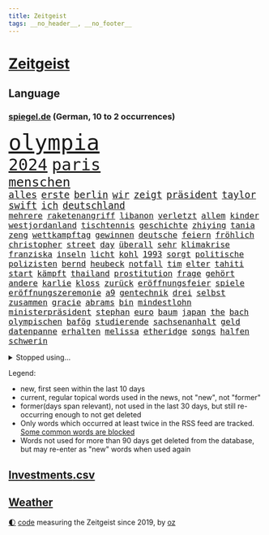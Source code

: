 ```yaml
---
title: Zeitgeist
tags: __no_header__, __no_footer__
---
```


# [Zeitgeist](https://oliz.io/zeitgeist/)

## Language

<h3><a href="https://www.spiegel.de" target="_blank">spiegel.de</a> (German, 10 to 2 occurrences)</h3>
<p style="font-family:monospace">
<span style="font-size:32pt"><a href="news_links.html#olympia" class="current">olympia</a></span>
<br>
<span style="font-size:24pt"><a href="news_links.html#2024" class="current">2024</a></span>
<span style="font-size:24pt"><a href="news_links.html#paris" class="current">paris</a></span>
<br>
<span style="font-size:19pt"><a href="news_links.html#menschen" class="current">menschen</a></span>
<br>
<span style="font-size:14pt"><a href="news_links.html#alles" class="current">alles</a></span>
<span style="font-size:14pt"><a href="news_links.html#erste" class="current">erste</a></span>
<span style="font-size:14pt"><a href="news_links.html#berlin" class="current">berlin</a></span>
<span style="font-size:14pt"><a href="news_links.html#wir" class="current">wir</a></span>
<span style="font-size:14pt"><a href="news_links.html#zeigt" class="current">zeigt</a></span>
<span style="font-size:14pt"><a href="news_links.html#präsident" class="current">präsident</a></span>
<span style="font-size:14pt"><a href="news_links.html#taylor" class="current">taylor</a></span>
<span style="font-size:14pt"><a href="news_links.html#swift" class="current">swift</a></span>
<span style="font-size:14pt"><a href="news_links.html#ich" class="current">ich</a></span>
<span style="font-size:14pt"><a href="news_links.html#deutschland" class="current">deutschland</a></span>
<br>
<span style="font-size:12pt"><a href="news_links.html#mehrere" class="current">mehrere</a></span>
<span style="font-size:12pt"><a href="news_links.html#raketenangriff" class="current">raketenangriff</a></span>
<span style="font-size:12pt"><a href="news_links.html#libanon" class="current">libanon</a></span>
<span style="font-size:12pt"><a href="news_links.html#verletzt" class="current">verletzt</a></span>
<span style="font-size:12pt"><a href="news_links.html#allem" class="current">allem</a></span>
<span style="font-size:12pt"><a href="news_links.html#kinder" class="current">kinder</a></span>
<span style="font-size:12pt"><a href="news_links.html#westjordanland" class="current">westjordanland</a></span>
<span style="font-size:12pt"><a href="news_links.html#tischtennis" class="current">tischtennis</a></span>
<span style="font-size:12pt"><a href="news_links.html#geschichte" class="current">geschichte</a></span>
<span style="font-size:12pt"><a href="news_links.html#zhiying" class="new">zhiying</a></span>
<span style="font-size:12pt"><a href="news_links.html#tania" class="new">tania</a></span>
<span style="font-size:12pt"><a href="news_links.html#zeng" class="new">zeng</a></span>
<span style="font-size:12pt"><a href="news_links.html#wettkampftag" class="new">wettkampftag</a></span>
<span style="font-size:12pt"><a href="news_links.html#gewinnen" class="current">gewinnen</a></span>
<span style="font-size:12pt"><a href="news_links.html#deutsche" class="current">deutsche</a></span>
<span style="font-size:12pt"><a href="news_links.html#feiern" class="current">feiern</a></span>
<span style="font-size:12pt"><a href="news_links.html#fröhlich" class="new">fröhlich</a></span>
<span style="font-size:12pt"><a href="news_links.html#christopher" class="current">christopher</a></span>
<span style="font-size:12pt"><a href="news_links.html#street" class="current">street</a></span>
<span style="font-size:12pt"><a href="news_links.html#day" class="current">day</a></span>
<span style="font-size:12pt"><a href="news_links.html#überall" class="current">überall</a></span>
<span style="font-size:12pt"><a href="news_links.html#sehr" class="current">sehr</a></span>
<span style="font-size:12pt"><a href="news_links.html#klimakrise" class="current">klimakrise</a></span>
<span style="font-size:12pt"><a href="news_links.html#franziska" class="current">franziska</a></span>
<span style="font-size:12pt"><a href="news_links.html#inseln" class="current">inseln</a></span>
<span style="font-size:12pt"><a href="news_links.html#licht" class="current">licht</a></span>
<span style="font-size:12pt"><a href="news_links.html#kohl" class="current">kohl</a></span>
<span style="font-size:12pt"><a href="news_links.html#1993" class="new">1993</a></span>
<span style="font-size:12pt"><a href="news_links.html#sorgt" class="current">sorgt</a></span>
<span style="font-size:12pt"><a href="news_links.html#politische" class="current">politische</a></span>
<span style="font-size:12pt"><a href="news_links.html#polizisten" class="current">polizisten</a></span>
<span style="font-size:12pt"><a href="news_links.html#bernd" class="current">bernd</a></span>
<span style="font-size:12pt"><a href="news_links.html#heubeck" class="new">heubeck</a></span>
<span style="font-size:12pt"><a href="news_links.html#notfall" class="current">notfall</a></span>
<span style="font-size:12pt"><a href="news_links.html#tim" class="current">tim</a></span>
<span style="font-size:12pt"><a href="news_links.html#elter" class="new">elter</a></span>
<span style="font-size:12pt"><a href="news_links.html#tahiti" class="current">tahiti</a></span>
<span style="font-size:12pt"><a href="news_links.html#start" class="current">start</a></span>
<span style="font-size:12pt"><a href="news_links.html#kämpft" class="current">kämpft</a></span>
<span style="font-size:12pt"><a href="news_links.html#thailand" class="current">thailand</a></span>
<span style="font-size:12pt"><a href="news_links.html#prostitution" class="new">prostitution</a></span>
<span style="font-size:12pt"><a href="news_links.html#frage" class="current">frage</a></span>
<span style="font-size:12pt"><a href="news_links.html#gehört" class="current">gehört</a></span>
<span style="font-size:12pt"><a href="news_links.html#andere" class="current">andere</a></span>
<span style="font-size:12pt"><a href="news_links.html#karlie" class="new">karlie</a></span>
<span style="font-size:12pt"><a href="news_links.html#kloss" class="new">kloss</a></span>
<span style="font-size:12pt"><a href="news_links.html#zurück" class="current">zurück</a></span>
<span style="font-size:12pt"><a href="news_links.html#eröffnungsfeier" class="current">eröffnungsfeier</a></span>
<span style="font-size:12pt"><a href="news_links.html#spiele" class="current">spiele</a></span>
<span style="font-size:12pt"><a href="news_links.html#eröffnungszeremonie" class="new">eröffnungszeremonie</a></span>
<span style="font-size:12pt"><a href="news_links.html#a9" class="new">a9</a></span>
<span style="font-size:12pt"><a href="news_links.html#gentechnik" class="new">gentechnik</a></span>
<span style="font-size:12pt"><a href="news_links.html#drei" class="current">drei</a></span>
<span style="font-size:12pt"><a href="news_links.html#selbst" class="current">selbst</a></span>
<span style="font-size:12pt"><a href="news_links.html#zusammen" class="current">zusammen</a></span>
<span style="font-size:12pt"><a href="news_links.html#gracie" class="current">gracie</a></span>
<span style="font-size:12pt"><a href="news_links.html#abrams" class="current">abrams</a></span>
<span style="font-size:12pt"><a href="news_links.html#bin" class="current">bin</a></span>
<span style="font-size:12pt"><a href="news_links.html#mindestlohn" class="current">mindestlohn</a></span>
<span style="font-size:12pt"><a href="news_links.html#ministerpräsident" class="current">ministerpräsident</a></span>
<span style="font-size:12pt"><a href="news_links.html#stephan" class="current">stephan</a></span>
<span style="font-size:12pt"><a href="news_links.html#euro" class="current">euro</a></span>
<span style="font-size:12pt"><a href="news_links.html#baum" class="current">baum</a></span>
<span style="font-size:12pt"><a href="news_links.html#japan" class="current">japan</a></span>
<span style="font-size:12pt"><a href="news_links.html#the" class="current">the</a></span>
<span style="font-size:12pt"><a href="news_links.html#bach" class="new">bach</a></span>
<span style="font-size:12pt"><a href="news_links.html#olympischen" class="current">olympischen</a></span>
<span style="font-size:12pt"><a href="news_links.html#bafög" class="current">bafög</a></span>
<span style="font-size:12pt"><a href="news_links.html#studierende" class="current">studierende</a></span>
<span style="font-size:12pt"><a href="news_links.html#sachsenanhalt" class="current">sachsenanhalt</a></span>
<span style="font-size:12pt"><a href="news_links.html#geld" class="current">geld</a></span>
<span style="font-size:12pt"><a href="news_links.html#datenpanne" class="new">datenpanne</a></span>
<span style="font-size:12pt"><a href="news_links.html#erhalten" class="current">erhalten</a></span>
<span style="font-size:12pt"><a href="news_links.html#melissa" class="current">melissa</a></span>
<span style="font-size:12pt"><a href="news_links.html#etheridge" class="new">etheridge</a></span>
<span style="font-size:12pt"><a href="news_links.html#songs" class="current">songs</a></span>
<span style="font-size:12pt"><a href="news_links.html#halfen" class="new">halfen</a></span>
<span style="font-size:12pt"><a href="news_links.html#schwerin" class="new">schwerin</a></span>
</p>
<details>
<summary>Stopped using...</summary>
<p class="former" style="font-size:12pt">
gefordert(1375) elfmeter(1374) entdeckte(1374) funktionieren(1373) gründer(1373) kassiert(1373) arsenal(1372) gewissen(1372) steigende(1372) wechseln(1372) 2017(1371) coronakrise(1371) führerschein(1371) kritisierte(1371) landkreis(1371) respekt(1371) räumen(1371) strafen(1371) eng(1370) gemeldet(1370) radikal(1370) raum(1370) vergeblich(1370) verlängerung(1370) angeblichen(1369) mittelmeer(1369) paul(1369) richten(1369) vermuten(1369) verurteilte(1369) österreichische(1369) überlebte(1369) energien(1368) hinterher(1368) polens(1368) positionen(1368) schiff(1368) betreiber(1367) geflüchteten(1367) ifoinstitut(1367) leipzig(1367) übergeben(1367) aufnahmen(1366) bundesländer(1366) kriminellen(1366) seitdem(1366) senat(1366) 33(1365) 37(1365) angekommen(1365) dreimal(1365) eingesetzt(1365) golf(1365) regt(1365) armut(1364) aufgehoben(1364) beschluss(1364) bitten(1364) dramatisch(1364) freiheit(1364) geburt(1364) litauen(1364) remis(1364) zurzeit(1364) trennung(1363) drastisch(1362) kämpfe(1362) wiederholt(1361) außen(1360) daher(1360) system(1360) einreisen(1359) half(1359) kräftig(1359) oliver(1359) frachter(1358) unglück(1358) rassistischen(1357) störung(1357) vorstoß(1357) antisemitismus(1356) gekauft(1356) nutzer(1356) affäre(1355) brite(1355) ausgeliefert(1354) gaben(1354) hielten(1354) republik(1354) torhüter(1354) wachstum(1354) änderungen(1353) auflagen(1350) beklagt(1350) aufarbeitung(1349) eigenes(1348) enge(1348) beitrag(1344) holocaust(1344) laufenden(1343) leider(1343) uni(1343) dran(1342) entschuldigung(1339) vorwürfen(1337) pleite(1335) uhaft(1329) afrikas(1328) geblieben(1327) dauert(1325) überfordert(1325) herausforderungen(1321) armen(1318) plattform(1315) regelmäßig(1298) sachen(1290) estland(1245) zusammenbruch(1234) lediglich(1155) arbeitsmarkt(1144) 38(1140) cup(1094) jinping(1062) gestern(1056) jahrzehnt(1051) gewohnt(1042) nachmittag(1039) befreiung(1034) hawaii(1034) irritiert(1028) offene(1024) dokumentiert(1016) kursieren(1010) bekräftigt(1006) abkommen(1002) ostdeutschland(985) ampelparteien(984) schülerin(981) fußballs(966) vatikan(965) akw(953) sank(942) möchten(934) öffentlichrechtlichen(934) bundesinnenministerin(925) bat(919) verringern(908) verkündete(907) explosionen(900) spaltung(896) afrikanischen(888) gezwungen(888) lohnen(883) verwaltung(872) samt(867) gelöst(854) künstlerin(840) gefangenschaft(839) günstiger(836) dilemma(828) günstige(828) erlauben(826) durchsuchen(817) klopp(803) hammer(797) unterlag(793) harter(792) chefs(775) stockholm(768) ulrich(768) galten(765) sprung(765) veröffentlichen(753) unentschieden(750) osnabrück(748) erlegen(733) kämpferisch(733) folgten(727) rettungsaktion(725) toilette(714) zivile(707) einladung(693) nackt(674) machtmissbrauch(670) irland(651) eingriff(650) knappe(640) wohnungsbau(634) parallel(616) verehrt(616) uskonzern(615) rudi(613) digital(605) bewirken(604) redet(602) wirtschaftliche(600) staates(598) einstige(597) ig(597) testet(596) pop(592) technische(589) wechselte(582) steigern(581) kieler(568) rekordhoch(567) leblos(566) renommierte(564) verwendet(564) legendäre(561) völler(561) reichsbürger(560) sachsens(552) ussängerin(551) erleidet(546) christdemokraten(540) freier(539) initiative(535) rauchen(533) startups(532) fahrbahn(531) liebt(529) übers(527) jäger(520) verschleppt(519) richtigen(515) angemeldet(513) panik(512) anzeigen(510) überschattet(506) außergewöhnlich(501) merklich(497) gedanken(496) wendepunkt(490) gala(489) 15jähriger(488) kassen(487) ungeklärt(482) ferrari(477) erfolgen(475) asylpolitik(472) genaue(470) baugenehmigungen(466) drohte(458) fluggesellschaften(458) bekämpfung(455) dringt(455) staatsbürger(449) härtere(447) alarmbereitschaft(445) urlauber(444) kolleginnen(442) horror(440) ikone(439) vollem(433) kretschmer(430) 15jährige(426) strompreise(425) rechtskräftig(423) filmbranche(422) florenz(422) prognostiziert(422) erregt(421) iphones(412) naturschutz(407) ausschließen(405) einwanderung(405) treu(399) indischer(395) 77(389) defensive(386) stellvertretende(378) ankunft(376) stellenabbau(370) luka(369) beschloss(365) csuchef(365) travis(365) gerichts(364) einzuführen(355) lagen(355) bewaffnete(354) vormittag(354) football(353) varianten(350) islamistische(348) mancher(347) teuerste(345) britney(344) spears(344) margot(340) kindesmissbrauch(334) verglichen(330) debütant(329) hartes(327) wolff(326) verkehrsunfall(324) afdchef(321) sichergestellt(321) trendwende(319) jüdisches(318) beute(317) us(317) 03(316) tisch(315) astronomen(311) kabine(311) year(310) zypern(310) ködern(308) bbc(306) elektroauto(304) mittelfeld(304) harmlos(303) rückenschmerzen(303) besserung(299) 12000(298) heutzutage(296) wehrpflicht(296) glänzt(293) toptalent(293) appellieren(292) sicherheitslage(291) ständige(291) rage(290) noten(289) holocaustüberlebende(288) antisemitischer(287) getöteter(287) massenproteste(287) verliebt(287) einander(286) singen(286) sanitäter(285) rief(283) verheiratet(282) rekordzahl(281) verdrängt(281) duo(280) eustaaten(280) fracht(277) historikerin(276) kelce(273) tabellenführung(273) usrepräsentantenhaus(271) würgen(268) beschießen(267) tanzen(267) wilde(267) höchster(266) streifenwagen(266) versuche(266) kriegen(264) regierungserklärung(258) schmerzen(258) wenden(258) überraschende(258) migrationshintergrund(257) sofia(257) kundgebung(256) mohammadi(256) option(250) wild(250) bezahlkarte(248) schwaben(247) tipp(245) kritischer(243) mangelt(243) flensburg(242) fdppolitikerin(241) warnstreik(240) perry(239) unrwa(239) crown(238) topmanager(238) unterschätzt(238) doppelter(235) 29jähriger(234) veränderung(234) ausschlussverfahren(232) torjäger(232) ukrainehilfe(231) erfolgsserie(230) turnieren(230) ampelpartner(229) gibt’s(229) netflixserie(229) student(229) thailändische(229) eigenem(228) benedikt(224) kündigungen(224) besorgniserregend(220) stanley(218) golden(217) robbie(215) ausgleich(214) argentinischen(213) unruhen(213) zweikampf(213) ausgenommen(212) erfinder(208) misshandlungen(208) zielen(207) flugreisende(205) erfuhr(202) eingezogen(201) natopartnern(200) gleichgeschlechtliche(199) füllen(197) stromausfall(197) umfangreiche(197) verstößt(197) ermittlungsverfahren(196) inspirieren(196) österreicher(195) grant(194) aktiviert(192) geschützt(192) 28(191) gebrannt(190) on(190) platzen(190) therapien(190) verfügt(189) anwendung(188) heer(188) hochwasser(187) rammte(187) spiegelkorrespondentin(184) 1997(183) dreistelligen(183) brandenburgischen(182) schröders(182) unbestimmte(181) haftanstalt(180) kinderpornografie(180) rutscht(179) triumphieren(179) niemals(178) sendet(176) arbeitsminister(174) trotzt(174) rekordniveau(173) ehren(171) stromausfälle(170) elisabeth(169) landwirt(169) prozessbeginn(169) single(169) ausgang(168) kanadische(168) mona(168) privates(168) ausgrenzung(167) gepäck(167) protestierende(166) sommermärchen(166) sony(166) kapitulation(165) kinos(165) teamchef(165) alarmierte(164) bodenpersonal(163) zugunglück(163) zweifache(163) fehlenden(162) mehrjährige(162) milch(162) marlene(161) allgegenwärtig(160) erhöhte(160) gegenmaßnahmen(159) gestalt(159) piloten(157) leichnam(156) sophie(156) zurückziehen(156) parkinson(155) go(154) karriereende(154) politikum(154) demonstrierten(153) great(153) korallenriffe(153) lamar(153) aufgespürt(151) grausamen(151) plänen(151) bunte(150) populisten(149) rod(149) philippe(148) gegenentwurf(147) ios(147) riefen(147) unterrichtet(147) bitcoins(146) deutschem(146) eugipfel(146) gerügt(146) anonymer(145) meeresgrund(145) zentral(145) 4000(144) verbringen(144) verknüpft(144) ablenkungsmanöver(143) minderjährigen(143) styles(143) regimekritischen(142) einsehen(140) landtagswahl(140) missachtet(140) bildungssystem(139) bundesstraße(139) verschwindet(139) wangerooge(139) zerlegt(139) fraglich(138) klette(138) lösten(138) rettungskräften(138) hard(136) widerstände(136) benennen(135) günter(135) korruptionsvorwürfen(135) kostüm(135) oleksandr(135) augenzeugen(134) unmöglich(134) kartenzahlung(132) 450(131) mitspieler(131) lud(130) sprang(130) handlungen(129) insolvenzen(129) mccartney(129) revolutionsgericht(129) 35jährige(128) academy(128) selbstverständlich(128) verhältnismäßig(128) apples(127) gewalttat(127) labourpartei(127) anschließenden(126) intensive(126) lea(126) seltsamen(126) sumoringer(126) unangenehme(126) umweltministerium(125) bulgarien(124) entlang(124) masse(124) wildtiere(124) vergleichbar(122) beruflich(120) kigenerierte(120) hafens(119) jacht(119) photographer(119) dublin(118) havarie(118) major(118) muslimischen(118) gegenstand(117) gerührt(117) strafrecht(117) tschetschenien(117) cook(116) höchstens(116) spitzenkandidaten(116) vergehens(116) ablösen(114) argumentierte(114) episode(114) sainz(114) verurteilter(114) altersvorsorge(113) bundesamtes(113) laufnewsletter(113) bestandsaufnahme(112) insider(112) ipads(112) raste(112) arbeitsbedingungen(111) auschwitz(111) douglas(110) erkämpft(110) mad(110) verachtung(110) 2003(109) alleinerziehende(109) marschiert(109) orientierung(109) tschechiens(109) mitgründer(108) nominierten(108) sexismus(107) lieder(106) untätigkeit(106) vorlage(106) abgebrannt(105) irischen(105) kommentierte(105) oscarpreisträger(105) techkonzerne(105) vermont(105) applaus(104) flüchtlingen(104) kriminalpolizei(104) siri(104) gordon(103) dokumentation(102) katie(102) lärm(102) parlaments(102) school(102) seeweg(102) zaubert(102) dominik(101) gebunden(101) traumtor(101) beier(100) flirten(100) footballstar(100) probefahrt(100) ruhrgebiet(100) katja(99) bestanden(98) gartenkolumne(98) großstädte(98) kasia(98) lenhardt(98) organspende(98) wettbewerbsfähigkeit(98) wurm(98) konvoi(97) paket(97) protestcamp(97) schick(97) strafrechts(97) studien(97) wolken(97) abschrecken(96) bedingung(96) drosten(95) ermutigt(95) ernannt(95) heimeuropameisterschaft(95) rekorde(95) usfernsehen(95) 105(94) bürgerkrieg(94) forum(94) schlüsse(94) unseres(94) verschütteten(94) schämen(93) unfällen(93) 44(92) achtjähriger(92) brachen(92) geburtenrate(92) neoliberalen(92) patzt(92) klimafonds(91) knall(91) leidenschaft(91) motor(91) zulegen(91) angetan(90) erfrischend(90) irrtum(90) assistentin(89) bierhoff(89) brillierte(89) videoclip(89) arbeitszeit(88) baerbocks(88) empfehlenswert(88) eroller(88) kahn(88) stop(88) bayerischer(87) benachbarten(87) flugbetrieb(87) medizinstudium(87) mitfavorit(87) mobben(87) oxford(87) treibstoff(87) absichern(86) dfbtrikot(86) gewertet(86) kirchen(86) memoir(86) scham(86) tschechische(86) blendend(85) einberufen(85) energieträger(85) frauenfußball(85) konjunkturprognose(85) maryland(85) miniwachstum(85) roy(85) techniken(85) packten(84) erholen(83) grandiosen(83) guillaume(83) millionenverlust(83) sperrung(83) zermatt(83) ärztinnen(83) 17jährigen(82) anhäufen(82) anschläge(82) frische(82) heilt(82) jk(82) potterautorin(82) rowling(82) saharastaub(82) verzerrt(82) baldige(81) bart(81) filmindustrie(81) friedländer(81) initiativen(81) kurdischen(81) verlobung(81) alleinsein(80) anspielungen(80) aufbau(80) beunruhigend(80) entzündete(80) fatale(80) genf(80) großartig(80) narges(80) purem(80) serienkiller(80) akteure(79) bahnstrecke(79) eike(79) einlenken(79) einschränken(79) feigen(79) jerry(79) szenarien(79) unfreiwillig(79) begünstigt(78) geldautomaten(78) södolf(78) süditalien(78) begegnungen(77) fuchs(77) prokopenko(77) furioses(76) lehrte(76) mariupol(76) schleifte(76) spioniert(76) tui(76) zuwachs(76) behoben(75) eukommissarin(75) quält(75) suchtkranke(75) 34jährige(74) bizarr(74) mcdonald’s(74) möller(74) tornados(74) usfinanzministerin(74) veruntreut(74) yellen(74) zeilen(74) arbeitsunfall(73) füchse(73) joker(73) kooperativ(73) parteispitze(73) porzellan(73) psychiatrie(73) psychiatrisches(73) trank(73) bordeaux(72) kriterien(72) mischt(72) revanchiert(72) verfassungsschützer(72) ablauf(71) beeren(71) beitragen(71) morgan(71) russ(71) weigerten(71) zugeschlagen(71) 1987(70) aufgebrochen(70) erliegt(70) hauskauf(70) liedermacher(70) oleksij(70) prämien(70) schmerzmittel(70) signagründer(70) einbrecher(69) immobilienkauf(69) spiegelspitzengespräch(69) verteidigte(69) baseballstar(68) chinareise(68) erdgas(68) flüssen(68) handelsstreit(68) herd(68) kämpften(68) nehammer(68) abbekommen(67) bestritt(67) hollywoodgrößen(67) islam(67) psychotherapeutin(67) verschlossenen(67) weltantidopingagentur(67) abgeschaltet(66) einzuschränken(66) kryptowährung(66) sphären(66) unbekannt(66) überschwänglich(66) durchquert(65) gebäudes(65) lebensgrundlage(65) unterhält(65) virologe(65) wovor(65) övp(65) integrieren(64) konfrontation(64) milliardärin(64) perioden(64) verbessert(64) ü70(64) europäischer(63) iphonekonzern(63) kundschaft(63) liebeserklärung(63) mclarenpilot(63) pazifikinsel(63) revolutioniert(63) starspieler(63) verschuldung(63) bewährte(62) fossiler(62) gender(62) kehren(62) rängen(62) späten(62) titelkandidaten(62) toto(62) wohnungslose(62) afdlandrat(61) dunkelziffer(61) kulturgut(61) sesselmann(61) festgefahren(60) finanzkriminalität(60) heiße(60) schriftstellerverbands(60) unterschätzte(60) vertreibt(60) ölexporte(60) 157(59) erwogen(59) grevesmühlen(59) menstar(59) salehi(59) siemens(59) steigert(59) toomaj(59) versicherungen(59) 145(58) ecken(58) familiären(58) gesellen(58) leitete(58) problematisch(58) sonnensystems(58) ausgepackt(57) defizite(57) entmutigen(57) europäisches(57) hauptdarsteller(57) marvin(57) wandte(57) enthüllungen(56) rtvs(56) typisches(56) umweltauflagen(56) usunis(56) vors(56) wundern(56) öffentlichrechtliche(56) überflutete(56) bluthund(55) getrübt(55) havarien(55) kadyrow(55) naruhito(55) propalästinensisches(55) ramsan(55) tank(55) topteam(55) tschetschenenführer(55) zuzutrauen(55) drittstaaten(54) erektionsstörungen(54) genehmigen(54) kalifat(54) kohls(54) sciences(54) sechsjährigen(54) streumunition(54) beheben(53) erdabgewandten(53) erdabgewandter(53) eugesetz(53) joseph(53) rosen(53) wasserfälle(53) bahnstreiks(52) goldener(52) kigeneriert(52) lilly(52) mix(52) schulleitung(52) unterzeichnen(52) verschärfung(52) autonomes(51) erarbeitet(51) leclerc(51) mister(51) polizeiangaben(51) reichsbürgerprozess(51) schärferes(51) streams(51) tierschutz(51) unbeantwortet(51) brennpunkt(50) darzustellen(50) erzwingen(50) lautstärke(50) planten(50) rentenalter(50) städtetag(50) ultrarechte(50) verletzen(50) bahnhofs(49) freeman(49) gehackt(49) kerstin(49) krankenhausreif(49) niemandem(49) tagelangem(49) aufrüstung(48) baumängeln(48) berlinlichtenberg(48) konsequente(48) seenotretter(48) stromtrassen(48) unterschiedlicher(48) vertraut(48) 95jährige(47) alleinerziehenden(47) barbra(47) nachrufe(47) rowlings(47) streisand(47) unangemessene(47) afrikanische(46) brüche(46) entwirft(46) quadratmeter(46) slowenien(46) somit(46) typischen(46) bundesligaprofi(45) drake(45) kendrick(45) musikindustrie(45) optimale(45) rocky(45) ankommende(44) radfahren(44) rosa(44) toxisch(44) trashtv(44) unverantwortlich(44) zwingend(44) 53jährige(43) 66(43) aufwendig(43) gehörenden(43) griechischen(43) häuft(43) saugt(43) sprengen(43) digitalkonzerne(42) familienpodcast(42) offenbarte(42) protein(42) streamer(42) beherrschen(41) brandgefahr(41) macs(41) neukaledonien(41) plünderungen(41) republikanerin(41) verschwundenem(41) weicht(41) 1996(40) babbel(40) bestellte(40) datenschutz(40) eishockeystar(40) fähren(40) lebensraum(40) sturzfluten(40) unwohlsein(40) überraschungsauftritt(40) anlocken(39) plädoyer(39) teurere(39) tinder(39) eröffnungsspiel(38) leopard2panzer(38) nhl(38) retourkutsche(38) seriöse(38) siege(38) tomatensauce(38) buhrufen(37) fu(37) überseegebiet(37) bildungsungerechtigkeit(36) für(36) spielzeit(36) 1800(35) albanien(35) association(35) comebacks(35) ereignisse(35) fälschungen(35) griechische(35) haverbeck(35) klimawandels(35) schoigu(35) staatsbesuch(35) tennet(35) toilettengang(35) besteigt(34) digitalwährung(34) kampfansage(34) sonderzölle(34) ussoldat(34) abneigung(33) dwd(33) erahnen(33) kolonialen(33) normaler(33) sexualstraftäter(33) socialmediastar(33) zelebriert(33) anhaltenden(32) beeinträchtigt(32) jahrhunderten(32) kürzung(32) listen(32) rettungsteams(32) scharfen(32) traurige(32) women(32) bedrohte(31) führer(31) kriegskabinett(31) reeperbahn(31) seitenlinie(31) wunderbar(31) alkoholisiert(30) appellierte(30) ausschließlich(30) d'agostino(30) getrennte(30) heiner(30) konzernchefs(30) saurier(30) spazieren(30) beißen(29) erlöste(29) erntehelfer(29) europawahlkampf(29) gantz(29) reichsbürgergruppe(29) übte(29) abdankung(28) ansiedeln(28) bestsellerautorin(28) diebstahls(28) einzustellen(28) fluch(28) fußballtrainer(28) golfprofi(28) hergang(28) kindersitze(28) klammen(28) überwindung(28) beeindrucken(27) datingplattform(27) erdrutsches(27) lesben(27) militäraktion(27) staatsbürgerschaft(27) syltvideo(27) trinkgeld(27) verbrennungsmotors(27) freundliches(26) liebende(26) misserfolge(26) philharmoniker(26) popularität(26) unfalls(26) wackeln(26) wertvollste(26) food(25) logo(25) nahelegen(25) schutzsuchenden(25) verbringt(25) chang'e6(24) foster(24) jodie(24) rheinlandpfälzischen(24) schauspielerei(24) shania(24) spielklasse(24) twain(24) ausgebuht(23) billboard(23) chirurgie(23) einzelkritik(23) fremdelt(23) linkenchefin(23) vereint(23) verspätet(23) vogtland(23) zurücktreten(23) angelina(22) brad(22) damalige(22) elektrofahrzeuge(22) intensiver(22) jolie(22) mitleid(22) pitt(22) popqueen(22) traurigen(22) wehrhaft(22) zusammenhängt(22) bestohlen(21) dfbsportdirektor(21) lockte(21) einreiseverbot(20) horrende(20) köster(20) maier(20) nachtzug(20) nachtzüge(20) rechtspopulist(20) lohn(19) stadiondach(19) 128(18) benny(18) gegnerin(18) leeren(18) stream(18) gefangen(17) indische(17) länderspiel(17) youtuber(17) örtlich(17) achte(16) brüllten(16) camilla(16) knast(16) lewandowski(16) usstreitkräfte(16) versunken(16) ähnliches(16) anfragen(15) atem(15) auktionshaus(15) durchzusetzen(15) füllkrug(15) naomi(15) niclas(15) trumpverbündete(15) verabschiedete(15) aufwendigen(14) elementarschäden(14) kommunal(14) pflichtversicherung(14) schockierend(14) spiegelbildungsnewsletter(14) städtetrip(14) 1960(13) entlädt(13) geiselnehmer(13) aufenthaltserlaubnis(12) beliebten(12) finalserie(12) reihen(12) reisetipps(12) schädliche(12) emgruppe(11) kleinstparteien(11) örtliche(11)
</p>
</details>
<p>Legend:
<ul>
<li><span class="new">new</span>, first seen within the last 10 days</li>
<li><span class="current">current</span>, regular topical words used in the news, not "new", not "former"</li>
<li><span class="former">former(days span relevant)</span>, not used in the last 30 days, but still re-occurring enough to not get deleted</li>
<li>Only words which occurred at least twice in the RSS feed are tracked. <a href="language/filters.py">Some common words are blocked</a></li>
<li>Words not used for more than 90 days get deleted from the database, but may re-enter as "new" words when used again</li>
</ul>
</p>

## [Investments](investments.html)[.csv](investments.csv)

## [Weather](weather.html)

<footer>
<a href="javascript:toggleTheme()" class="nav">🌓</a>
<a href="https://github.com/ooz/zeitgeist">code</a> measuring the Zeitgeist since 2019, by <a href="https://oliz.io">oz</a>
</footer>
